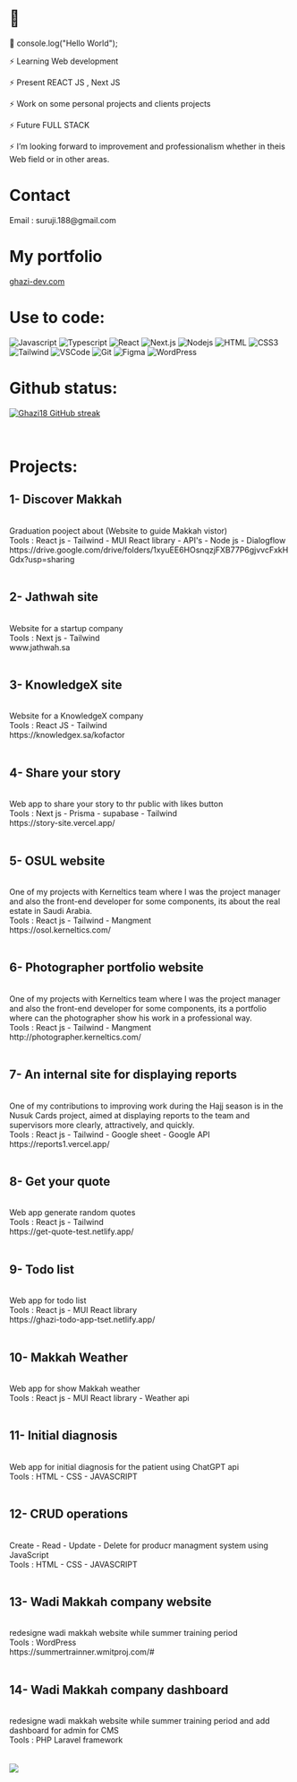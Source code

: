 <h1>👋</h1>


 
💬 console.log("Hello World");

⚡ Learning Web development

⚡ Present REACT JS , Next JS

⚡ Work on some personal projects and clients projects

⚡ Future FULL STACK

⚡ I’m looking forward to improvement and professionalism whether in theis Web field or in other areas.



<h1>Contact</h1>
<p align="left">
<!--  <a href="https://twitter.com/soyghazi" target="_blank">
  <img src="https://img.shields.io/badge/Twitter-1DA1F2?style=for-the-badge&logo=twitter&logoColor=white" />
 </a> -->
 Email : suruji.188@gmail.com

<h1>My portfolio</h1>
<p align="left">
 <a href="https://www.ghazi-dev.com/" target="_blank">
  ghazi-dev.com
 </a>

<h1>Use to code:</h1>


![Javascript](https://img.shields.io/badge/Javascript-F0DB4F?style=for-the-badge&labelColor=black&logo=javascript&logoColor=F0DB4F)
![Typescript](https://img.shields.io/badge/Typescript-007acc?style=for-the-badge&labelColor=black&logo=typescript&logoColor=007acc)
![React](https://img.shields.io/badge/-React-61DBFB?style=for-the-badge&labelColor=black&logo=react&logoColor=61DBFB)
![Next.js](https://img.shields.io/badge/next.js-000000?style=for-the-badge&logo=nextdotjs&logoColor=white)
![Nodejs](https://img.shields.io/badge/Nodejs-3C873A?style=for-the-badge&labelColor=black&logo=node.js&logoColor=3C873A)
![HTML](https://img.shields.io/badge/HTML5-E34F26?style=for-the-badge&logo=html5&logoColor=white)
![CSS3](https://img.shields.io/badge/CSS3-1572B6?style=for-the-badge&logo=css3&logoColor=white)
![Tailwind](https://img.shields.io/badge/Tailwind_CSS-092749?style=for-the-badge&logo=tailwindcss&logoColor=06B6D4&labelColor=000000)
![VSCode](https://img.shields.io/badge/Visual_Studio-0078d7?style=for-the-badge&logo=visual%20studio&logoColor=white)
![Git](https://img.shields.io/badge/Git-F05032?style=for-the-badge&logo=git&logoColor=white)
![Figma](https://img.shields.io/badge/Figma-green?style=for-the-badge&labelColor=orange&logo=Figma&logoColor=white)
![WordPress](https://img.shields.io/badge/WordPress-black?style=for-the-badge&labelColor=blue&logo=WordPress&logoColor=white)

<h1>Github status:</h1>
<p align="left">
  <a href="https://github.com/Ghazi18">
    <img src="https://github-readme-streak-stats.herokuapp.com/?user=Ghazi18&theme=radical&border=7F3FBF&background=0D1117" alt="Ghazi18 GitHub streak"/>
  </a>
</p>

<br>
<h1>Projects:</h1>

<h2>1- Discover Makkah</h2> <br>
Graduation pooject about (Website to guide Makkah vistor)<br>
Tools : React js - Tailwind - MUI React library - API's -  Node js - Dialogflow
https://drive.google.com/drive/folders/1xyuEE6HOsnqzjFXB77P6gjvvcFxkHGdx?usp=sharing
<br><br>
<h2>2- Jathwah site</h2> <br>
Website for a startup company<br>
Tools : Next js - Tailwind<br>
www.jathwah.sa
<br><br>
<h2>3- KnowledgeX site</h2> <br>
Website for a KnowledgeX company<br>
Tools : React JS - Tailwind<br>
https://knowledgex.sa/kofactor
<br>
<br>
<h2>4- Share your story</h2> <br>
Web app to share your story to thr public with likes button<br>
Tools : Next js - Prisma - supabase - Tailwind<br>
https://story-site.vercel.app/<br>
<br>
<h2>5- OSUL website</h2> <br>
One of my projects with Kerneltics team where I was the project manager and also the front-end developer for some components, its about the real estate in Saudi Arabia.<br>
Tools : React js - Tailwind - Mangment<br>
https://osol.kerneltics.com/<br>
<br>
<h2>6- Photographer portfolio website</h2> <br>
One of my projects with Kerneltics team where I was the project manager and also the front-end developer for some components, its a portfolio where can the photographer show his work in a professional way.<br>
Tools : React js - Tailwind - Mangment<br>
http://photographer.kerneltics.com/<br>
<br>
<h2>7- An internal site for displaying reports</h2> <br>
One of my contributions to improving work during the Hajj season is in the Nusuk Cards project, aimed at displaying reports to the team and supervisors more clearly, attractively, and quickly.<br>
Tools : React js - Tailwind - Google sheet - Google API<br>
https://reports1.vercel.app/
<br>
<br>
<h2>8- Get your quote</h2> <br>
Web app generate random quotes<br>
Tools : React js - Tailwind<br>
https://get-quote-test.netlify.app/<br>
<br>
<h2>9- Todo list</h2> <br>
Web app for todo list <br>
Tools : React js - MUI React library <br>
https://ghazi-todo-app-tset.netlify.app/<br>
<br>
<h2>10- Makkah Weather</h2><br>
Web app for show Makkah weather<br>
Tools : React js - MUI React library - Weather api<br>
<br>
<h2>11- Initial diagnosis</h2><br>
Web app for initial diagnosis for the patient using ChatGPT api<br>
Tools : HTML - CSS - JAVASCRIPT<br>
<br>
<h2>12- CRUD operations</h2><br>
Create - Read - Update - Delete for producr managment system using JavaScript<br>
Tools : HTML - CSS - JAVASCRIPT<br>
<br>
<h2>13- Wadi Makkah company website</h2><br>
redesigne wadi makkah website while summer training period<br>
Tools : WordPress<br>
https://summertrainner.wmitproj.com/#<br>
<br>
<h2>14- Wadi Makkah company dashboard</h2><br>
redesigne wadi makkah website while summer training period and add dashboard for admin for CMS<br>
Tools : PHP Laravel framework<br>
<br><br>



<a href="https://visitcount.itsvg.in">
  <img src="https://visitcount.itsvg.in/api?id=Ghazi18&label=Profile%20Views&color=0&icon=0&pretty=false" />
</a>
